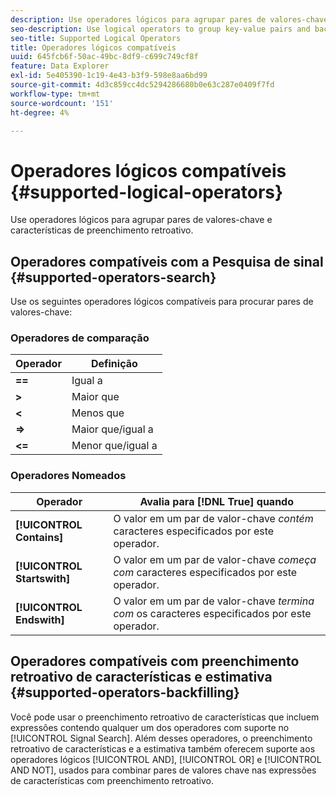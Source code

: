 ```yaml
---
description: Use operadores lógicos para agrupar pares de valores-chave e características de preenchimento retroativo.
seo-description: Use logical operators to group key-value pairs and backfill traits.
seo-title: Supported Logical Operators
title: Operadores lógicos compatíveis
uuid: 645fcb6f-50ac-49bc-8df9-c699c749cf8f
feature: Data Explorer
exl-id: 5e405390-1c19-4e43-b3f9-598e8aa6bd99
source-git-commit: 4d3c859cc4dc5294286680b0e63c287e0409f7fd
workflow-type: tm+mt
source-wordcount: '151'
ht-degree: 4%

---
```


# Operadores lógicos compatíveis {#supported-logical-operators}

Use operadores lógicos para agrupar pares de valores-chave e características de preenchimento retroativo.

## Operadores compatíveis com a Pesquisa de sinal {#supported-operators-search}

Use os seguintes operadores lógicos compatíveis para procurar pares de valores-chave:

### Operadores de comparação

| Operador | Definição |
|---|---|
| **==** | Igual a |
| **>** | Maior que |
| **&lt;** | Menos que |
| **=>** | Maior que/igual a |
| **&lt;=** | Menor que/igual a |

### Operadores Nomeados

| Operador | Avalia para [!DNL True] quando |
|---|---|
| **[!UICONTROL Contains]** | O valor em um par de valor-chave *contém* caracteres especificados por este operador. |
| **[!UICONTROL Startswith]** | O valor em um par de valor-chave *começa com* caracteres especificados por este operador. |
| **[!UICONTROL Endswith]** | O valor em um par de valor-chave *termina com* os caracteres especificados por este operador. |

## Operadores compatíveis com preenchimento retroativo de características e estimativa {#supported-operators-backfilling}

Você pode usar o preenchimento retroativo de características que incluem expressões contendo qualquer um dos operadores com suporte no [!UICONTROL Signal Search]. Além desses operadores, o preenchimento retroativo de características e a estimativa também oferecem suporte aos operadores lógicos [!UICONTROL AND], [!UICONTROL OR] e [!UICONTROL AND NOT], usados para combinar pares de valores chave nas expressões de características com preenchimento retroativo.
